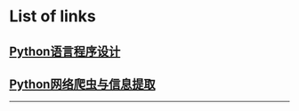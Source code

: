 # List of links

## [Python语言程序设计]

## [Python网络爬虫与信息提取]

---

[Python语言程序设计]:https://www.xuexi.cn/660016ca412190a98bf8376be37ee571/9b0f04ec6509904be734f5f609a3604a.html

[Python网络爬虫与信息提取]:https://www.xuexi.cn/d3c74c0dc03d6db012934c53bc33196f/9b0f04ec6509904be734f5f609a3604a.html
